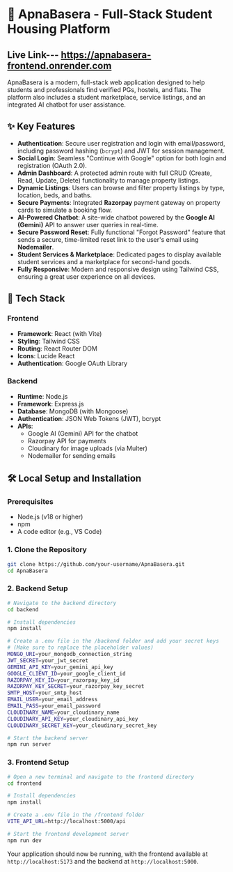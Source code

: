# 🏡 ApnaBasera - Full-Stack Student Housing Platform
## Live Link--- https://apnabasera-frontend.onrender.com
ApnaBasera is a modern, full-stack web application designed to help students and professionals find verified PGs, hostels, and flats. The platform also includes a student marketplace, service listings, and an integrated AI chatbot for user assistance.

## ✨ Key Features

  * **Authentication**: Secure user registration and login with email/password, including password hashing (`bcrypt`) and JWT for session management.
  * **Social Login**: Seamless "Continue with Google" option for both login and registration (OAuth 2.0).
  * **Admin Dashboard**: A protected admin route with full CRUD (Create, Read, Update, Delete) functionality to manage property listings.
  * **Dynamic Listings**: Users can browse and filter property listings by type, location, beds, and baths.
  * **Secure Payments**: Integrated **Razorpay** payment gateway on property cards to simulate a booking flow.
  * **AI-Powered Chatbot**: A site-wide chatbot powered by the **Google AI (Gemini)** API to answer user queries in real-time.
  * **Secure Password Reset**: Fully functional "Forgot Password" feature that sends a secure, time-limited reset link to the user's email using **Nodemailer**.
  * **Student Services & Marketplace**: Dedicated pages to display available student services and a marketplace for second-hand goods.
  * **Fully Responsive**: Modern and responsive design using Tailwind CSS, ensuring a great user experience on all devices.

## 🚀 Tech Stack

### Frontend

  * **Framework**: React (with Vite)
  * **Styling**: Tailwind CSS
  * **Routing**: React Router DOM
  * **Icons**: Lucide React
  * **Authentication**: Google OAuth Library

### Backend

  * **Runtime**: Node.js
  * **Framework**: Express.js
  * **Database**: MongoDB (with Mongoose)
  * **Authentication**: JSON Web Tokens (JWT), bcrypt
  * **APIs**:
      * Google AI (Gemini) API for the chatbot
      * Razorpay API for payments
      * Cloudinary for image uploads (via Multer)
      * Nodemailer for sending emails

## 🛠️ Local Setup and Installation

### Prerequisites

  * Node.js (v18 or higher)
  * npm
  * A code editor (e.g., VS Code)

### 1\. Clone the Repository

```bash
git clone https://github.com/your-username/ApnaBasera.git
cd ApnaBasera
```

### 2\. Backend Setup

```bash
# Navigate to the backend directory
cd backend

# Install dependencies
npm install

# Create a .env file in the /backend folder and add your secret keys
# (Make sure to replace the placeholder values)
MONGO_URI=your_mongodb_connection_string
JWT_SECRET=your_jwt_secret
GEMINI_API_KEY=your_gemini_api_key
GOOGLE_CLIENT_ID=your_google_client_id
RAZORPAY_KEY_ID=your_razorpay_key_id
RAZORPAY_KEY_SECRET=your_razorpay_key_secret
SMTP_HOST=your_smtp_host
EMAIL_USER=your_email_address
EMAIL_PASS=your_email_password
CLOUDINARY_NAME=your_cloudinary_name
CLOUDINARY_API_KEY=your_cloudinary_api_key
CLOUDINARY_SECRET_KEY=your_cloudinary_secret_key

# Start the backend server
npm run server
```

### 3\. Frontend Setup

```bash
# Open a new terminal and navigate to the frontend directory
cd frontend

# Install dependencies
npm install

# Create a .env file in the /frontend folder
VITE_API_URL=http://localhost:5000/api

# Start the frontend development server
npm run dev
```

Your application should now be running, with the frontend available at `http://localhost:5173` and the backend at `http://localhost:5000`.
